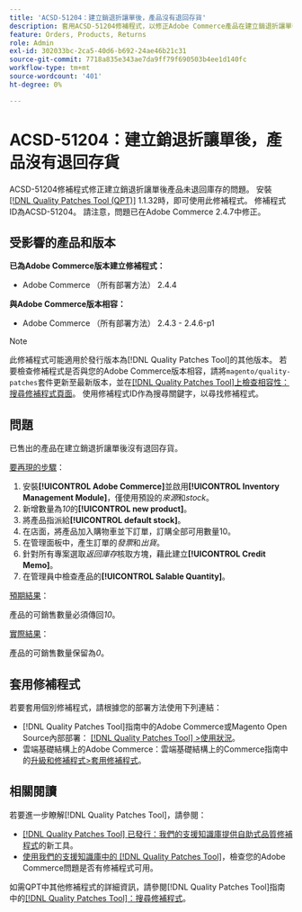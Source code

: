 ```yaml
---
title: 'ACSD-51204：建立銷退折讓單後，產品沒有退回存貨'
description: 套用ACSD-51204修補程式，以修正Adobe Commerce產品在建立銷退折讓單後未退回庫存的問題。
feature: Orders, Products, Returns
role: Admin
exl-id: 302033bc-2ca5-40d6-b692-24ae46b21c31
source-git-commit: 7718a835e343ae7da9ff79f690503b4ee1d140fc
workflow-type: tm+mt
source-wordcount: '401'
ht-degree: 0%

---
```


# ACSD-51204：建立銷退折讓單後，產品沒有退回存貨

ACSD-51204修補程式修正建立銷退折讓單後產品未退回庫存的問題。 安裝[[!DNL Quality Patches Tool (QPT)]](/help/announcements/adobe-commerce-announcements/magento-quality-patches-released-new-tool-to-self-serve-quality-patches.md) 1.1.32時，即可使用此修補程式。 修補程式ID為ACSD-51204。 請注意，問題已在Adobe Commerce 2.4.7中修正。

## 受影響的產品和版本

**已為Adobe Commerce版本建立修補程式：**

* Adobe Commerce （所有部署方法） 2.4.4

**與Adobe Commerce版本相容：**

* Adobe Commerce （所有部署方法） 2.4.3 - 2.4.6-p1

>[!NOTE]
>
>此修補程式可能適用於發行版本為[!DNL Quality Patches Tool]的其他版本。 若要檢查修補程式是否與您的Adobe Commerce版本相容，請將`magento/quality-patches`套件更新至最新版本，並在[[!DNL Quality Patches Tool]上檢查相容性：搜尋修補程式頁面](<https://experienceleague.adobe.com/tools/commerce-quality-patches/index.html>)。 使用修補程式ID作為搜尋關鍵字，以尋找修補程式。

## 問題

已售出的產品在建立銷退折讓單後沒有退回存貨。

<u>要再現的步驟</u>：

1. 安裝&#x200B;**[!UICONTROL Adobe Commerce]**&#x200B;並啟用&#x200B;**[!UICONTROL Inventory Management Module]**，僅使用預設的&#x200B;*來源*&#x200B;和&#x200B;*stock*。
1. 新增數量為&#x200B;*10*&#x200B;的&#x200B;**[!UICONTROL new product]**。
1. 將產品指派給&#x200B;**[!UICONTROL default stock]**。
1. 在店面，將產品加入購物車並下訂單，訂購全部可用數量10。
1. 在管理面板中，產生訂單的&#x200B;*發票*&#x200B;和&#x200B;*出貨*。
1. 針對所有專案選取&#x200B;*返回庫存*&#x200B;核取方塊，藉此建立&#x200B;**[!UICONTROL Credit Memo]**。
1. 在管理員中檢查產品的&#x200B;**[!UICONTROL Salable Quantity]**。

<u>預期結果</u>：

產品的可銷售數量必須傳回&#x200B;*10*。

<u>實際結果</u>：

產品的可銷售數量保留為&#x200B;*0*。

## 套用修補程式

若要套用個別修補程式，請根據您的部署方法使用下列連結：

* [!DNL Quality Patches Tool]指南中的Adobe Commerce或Magento Open Source內部部署： [[!DNL Quality Patches Tool] >使用狀況](<https://experienceleague.adobe.com/docs/commerce-operations/tools/quality-patches-tool/usage.html>)。
* 雲端基礎結構上的Adobe Commerce：雲端基礎結構上的Commerce指南中的[升級和修補程式>套用修補程式](https://experienceleague.adobe.com/docs/commerce-cloud-service/user-guide/develop/upgrade/apply-patches.html)。

## 相關閱讀

若要進一步瞭解[!DNL Quality Patches Tool]，請參閱：

* [[!DNL Quality Patches Tool] 已發行：我們的支援知識庫提供自助式品質修補程式](/help/announcements/adobe-commerce-announcements/magento-quality-patches-released-new-tool-to-self-serve-quality-patches.md)的新工具。
* [使用我們的支援知識庫中的 [!DNL Quality Patches Tool]](/help/support-tools/patches-available-in-qpt-tool/check-patch-for-magento-issue-with-magento-quality-patches.md)，檢查您的Adobe Commerce問題是否有修補程式可用。

如需QPT中其他修補程式的詳細資訊，請參閱[!DNL Quality Patches Tool]指南中的[[!DNL Quality Patches Tool]：搜尋修補程式](<https://experienceleague.adobe.com/tools/commerce-quality-patches/index.html>)。
